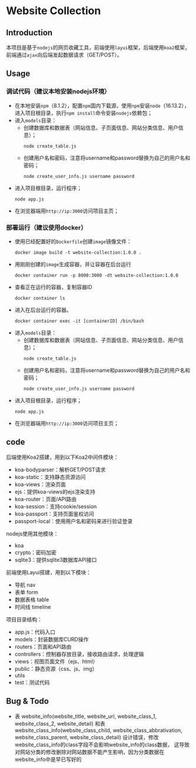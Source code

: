 # Website Collection
## Introduction
本项目是基于`nodejs`的网页收藏工具，前端使用`layui`框架，后端使用`koa2`框架，前端通过`ajax`向后端发起数据请求（GET/POST）。

## Usage
### 调试代码（建议本地安装nodejs环境）
- 在本地安装`npm`（8.1.2），配置`npm`国内下载源，使用`npm`安装`node`（16.13.2），进入项目根目录，执行`npm install`命令安装`nodejs`依赖包；
- 进入`models`目录：
  - 创建数据库和数据表（网站信息、子页面信息、网站分类信息、用户信息）；
    ```
    node create_table.js
    ```
  - 创建用户名和密码，注意将username和password替换为自己的用户名和密码；
    ```
    node create_user_info.js username password
    ```
- 进入项目根目录，运行程序；
  ```
  node app.js
  ```
- 在浏览器端用`http://ip:3000`访问项目主页；
### 部署运行（建议使用docker）
- 使用已经配置好的`Dockerfile`创建`image`镜像文件：
  ```
  docker image build -t website-collection:1.0.0 .
  ```
- 用刚刚创建的`image`生成容器，并让容器在后台运行
  ```
  docker container run -p 8000:3000 -dt website-collection:1.0.0
  ```
- 查看正在运行的容器，复制容器ID
  ```
  docker container ls
  ```
- 进入在后台运行的容器。
  ```
  docker container exec -it [containerID] /bin/bash
  ```
- 进入`models`目录：
  - 创建数据库和数据表（网站信息、子页面信息、网站分类信息、用户信息）；
    ```
    node create_table.js
    ```
  - 创建用户名和密码，注意将username和password替换为自己的用户名和密码；
    ```
    node create_user_info.js username password
    ```
- 进入项目根目录，运行程序；
  ```
  node app.js
  ```
- 在浏览器端用`http://ip:3000`访问项目主页；

## code
后端使用Koa2搭建，用到以下Koa2中间件模块：
- koa-bodyparser：解析GET/POST请求
- koa-static：支持静态资源访问
- koa-views：渲染页面
- ejs：提供koa-views的ejs渲染支持
- koa-router：页面/API路由
- koa-session：支持cookie/session
- koa-passport：支持页面鉴权访问
- passport-local：使用用户名和密码来进行验证登录

nodejs使用其他模块：
- koa
- crypto：密码加密
- sqlite3：提供sqlite3数据库API接口

前端使用Layui搭建，用到以下模块：
- 导航 nav
- 表单 form
- 数据表格 table
- 时间线 timeline

项目目录结构：
- app.js：代码入口
- models：封装数据库CURD操作
- routers：页面和API路由
- controllers：控制器存放目录，接收路由请求，处理逻辑
- views：视图页面文件（ejs、html）
- public：静态资源（css、js、img）
- utils
- test：测试代码

## Bug & Todo
- 表 website_info(website_title, website_url, website_class_1, website_class_2, website_detail) 和表 website_class_info(website_class_child, website_class_abbrativation, website_class_parent, website_class_detail) 设计错误，修改website_class_info的class字段不会影响website_info的class数据，
这导致对网站分类的修改删除对网站数据不能产生影响，因为分类数据在website_info中是早已写好的

